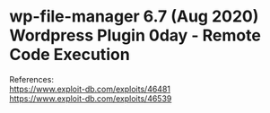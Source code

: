# wp-file-manager 6.7 (Aug 2020) Wordpress Plugin 0day - Remote Code Execution

References:<br> 
https://www.exploit-db.com/exploits/46481<br>
https://www.exploit-db.com/exploits/46539<br>
